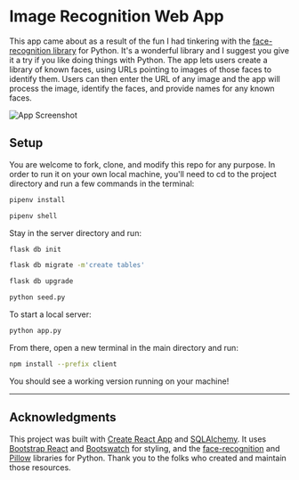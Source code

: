 # Image Recognition Web App

This app came about as a result of the fun I had tinkering with the [face-recognition library](https://pypi.org/project/face-recognition/) for Python.  It's a wonderful library and I suggest you give it a try if you like doing things with Python.  The app lets users create a library of known faces, using URLs pointing to images of those faces to identify them.  Users can then enter the URL of any image and the app will process the image, identify the faces, and provide names for any known faces.  

![App Screenshot](https://github.com/apatari/Image-Recognition/assets/108021977/7402e38f-a3e3-4f28-8123-3b25adbc39be)


## Setup

You are welcome to fork, clone, and modify this repo for any purpose.  In order to run it on your own local machine, you'll need to cd to the project directory and run a few commands in the terminal:
```bash
pipenv install
```
```bash
pipenv shell
```

Stay in the server directory and run:

```bash
flask db init
```
```bash
flask db migrate -m'create tables'
```
```bash
flask db upgrade
```
```bash
python seed.py
```

To start a local server:
```bash
python app.py
```
From there, open a new terminal in the main directory and run:
```bash
npm install --prefix client
```
You should see a working version running on your machine!

---

## Acknowledgments

This project was built with [Create React App](https://github.com/facebook/create-react-app) and [SQLAlchemy](https://www.sqlalchemy.org/). It uses [Bootstrap React](https://react-bootstrap.netlify.app/) and [Bootswatch](https://bootswatch.com/) for styling, and the [face-recognition](https://pypi.org/project/face-recognition//) and [Pillow](https://pillow.readthedocs.io/en/stable/) libraries for Python.  Thank you to the folks who created and maintain those resources.
